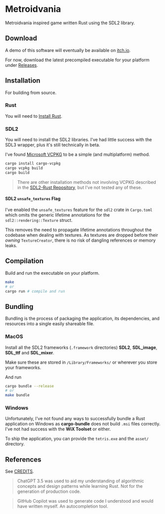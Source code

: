 # Metroidvania

Metroidvania inspired game written Rust using the SDL2 library.

## Download

A demo of this software will eventually be available on [itch.io](https://aardhyn-lavender.itch.io/metroidvania).

For now, download the latest precompiled executable for your platform
under [Releases](https://github.com/AardhynLavender/Tetris/releases).

## Installation

For building from source.

### Rust

You will need to [Install Rust](https://www.rust-lang.org/tools/install).

### SDL2

You will need to install the SDL2 libraries.
I've had little success with the SDL3 wrapper, plus it's still technically in beta.

I've found [Microsoft VCPKG](https://github.com/microsoft/vcpkg) to be a simple (and multiplatform) method.

```bash
cargo install cargo-vcpkg
cargo vcpkg build
cargo build
```

> There are other installation methods not involving VCPKG described in
> the [SDL2-Rust Repository](https://github.com/Rust-SDL2/rust-sdl2), but I've not tested any of these.

#### SDL2 `unsafe_textures` Flag

I've enabled the `unsafe_textures` feature for the `sdl2` crate in `Cargo.toml` which omits the generic lifetime
annotations for the `sdl2::rendering::Texture` struct.

This removes the need to propagate lifetime annotations throughout the codebase when dealing with textures.
As textures are dropped before their *owning* `TextureCreator`, there is no risk of dangling references or memory
leaks.

## Compilation

Build and run the executable on your platform.

```bash
make
# or
cargo run # compile and run
```

## Bundling

Bundling is the process of packaging the application, its dependencies, and resources into a single easily shareable
file.

### MacOS

Install all the SDL2 frameworks (`.framework` directories) **SDL2**, **SDL_image**, **SDL_ttf** and **SDL_mixer**.

Make sure these are stored in `/Library/Frameworks/` or wherever you store your frameworks.

And run

```bash
cargo bundle --release
# or
make bundle
```

### Windows

Unfortunately, I've not found any ways to successfully bundle a Rust application on Windows as **cargo-bundle** does not
build `.msi` files correctly.
I've not had success with the **WiX Toolset** or either.

To ship the application, you can provide the `tetris.exe` and the `asset/` directory.

## References

See [CREDITS](./CREDITS.md).

> ChatGPT 3.5 was used to aid my understanding of algorithmic concepts and design patterns while learning Rust.
> Not for the generation of production code.

> GitHub Copilot was used to generate code I understood and would have written myself. An autocompletion tool.